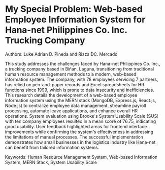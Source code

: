 # My Special Problem: Web-based Employee Information System for Hana-net Philippines Co. Inc. Trucking Company
Authors: Luke Adrian D. Pineda and Rizza DC. Mercado

This study addresses the challenges faced by Hana-net Philippines Co. Inc., a trucking company based in Biñan, Laguna, transitioning from traditional human resource management methods to a modern, web-based information system. The company, with 78 employees servicing 7 partners, has relied on pen-and-paper records and Excel spreadsheets for HR functions since 1999, which is prone to data insecurity and inefficiencies. This research details the development of a web-based employee information system using the MERN stack (MongoDB, Express.js, React.js, Node.js) to centralize employee data management, streamline payroll processing, automate leave applications, and enhance overall HR operations. System evaluation using Brooke's System Usability Scale (SUS) with ten company employees resulted in a mean score of 76.75, indicating good usability. User feedback highlighted areas for frontend interface improvements while confirming the system's effectiveness in addressing the limitations of manual processes. The successful implementation demonstrates how small businesses in the logistics industry like Hana-net can benefit from tailored information systems.

Keywords: Human Resource Management System, Web-based Information System, MERN Stack, System Usability Scale

